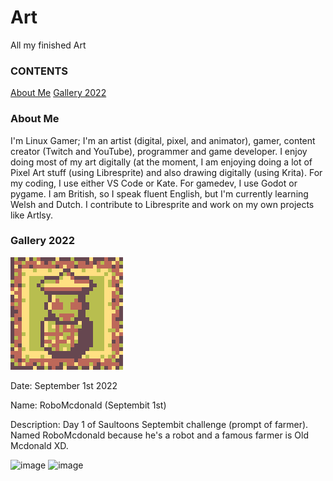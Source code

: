 # Art
All my finished Art
### CONTENTS
[About Me](https://github.com/Linux-Gamer/Art/blob/main/README.md#aboutme)
[Gallery 2022](https://github.com/Linux-Gamer/Art/blob/main/README.md#gallery2022)

### About Me
I'm Linux Gamer; I'm an artist (digital, pixel, and animator), gamer, content creator (Twitch and YouTube), programmer and game developer.
I enjoy doing most of my art digitally (at the moment, I am enjoying doing a lot of Pixel Art stuff (using Libresprite) and also drawing digitally (using Krita). For my coding, I use either VS Code or Kate. For gamedev, I use Godot or pygame.
I am British, so I speak fluent English, but I'm currently learning Welsh and Dutch.
I contribute to Libresprite and work on my own projects like Artlsy.

### Gallery 2022
![image](septembit-1.png)

Date: September 1st 2022

Name: RoboMcdonald (Septembit 1st)

Description: Day 1 of Saultoons Septembit challenge (prompt of farmer). Named RoboMcdonald because he's a robot and a famous farmer is Old Mcdonald XD.

![image](ArtistMug.gif)
![image](naturalLibreSpriteblinking.gif)

